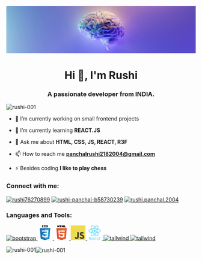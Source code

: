 ![logo](banner.webp)
<h1 align="center">Hi 👋, I'm Rushi</h1>
<h3 align="center">A passionate developer from INDIA.</h3>

<!--
<img align="right" src="future-internet.gif">
-->

<p align="left"> <img src="https://komarev.com/ghpvc/?username=rushi-001&label=Profile%20views&color=0e75b6&style=flat" alt="rushi-001" /> </p>

- 🔭 I’m currently working on small frontend projects

- 🌱 I’m currently learning **REACT.JS**

- 💬 Ask me about **HTML, CSS, JS, REACT, R3F**

- 📫 How to reach me **panchalrushi2182004@gmail.com**

- ⚡ Besides coding **I like to play chess**

<h3 align="left">Connect with me:</h3>
<p align="left">
<a href="https://twitter.com/rushi76270899" target="blank"><img align="center" src="https://raw.githubusercontent.com/rahuldkjain/github-profile-readme-generator/master/src/images/icons/Social/twitter.svg" alt="rushi76270899" height="30" width="40" /></a>
<a href="https://linkedin.com/in/rushi-panchal-b58730239" target="blank"><img align="center" src="https://raw.githubusercontent.com/rahuldkjain/github-profile-readme-generator/master/src/images/icons/Social/linked-in-alt.svg" alt="rushi-panchal-b58730239" height="30" width="40" /></a>
<a href="https://instagram.com/rushi.panchal.2004" target="blank"><img align="center" src="https://raw.githubusercontent.com/rahuldkjain/github-profile-readme-generator/master/src/images/icons/Social/instagram.svg" alt="rushi.panchal.2004" height="30" width="40" /></a>
</p>

<h3 align="left">Languages and Tools:</h3>
<p align="left"> <a href="https://getbootstrap.com" target="_blank" rel="noreferrer"> <img src="https://github.com/rushi-001/rushi-001/assets/133478781/5fbde367-6c4d-40da-8253-8722796d6365" alt="bootstrap" width="40" height="40"/> </a> <a href="https://www.w3schools.com/css/" target="_blank" rel="noreferrer"> <img src="https://raw.githubusercontent.com/devicons/devicon/master/icons/css3/css3-original-wordmark.svg" alt="css3" width="40" height="40"/> </a> <a href="https://www.w3.org/html/" target="_blank" rel="noreferrer"> <img src="https://raw.githubusercontent.com/devicons/devicon/master/icons/html5/html5-original-wordmark.svg" alt="html5" width="40" height="40"/> </a> <a href="https://developer.mozilla.org/en-US/docs/Web/JavaScript" target="_blank" rel="noreferrer"> <img src="https://raw.githubusercontent.com/devicons/devicon/master/icons/javascript/javascript-original.svg" alt="javascript" width="40" height="40"/> </a> <a href="https://reactjs.org/" target="_blank" rel="noreferrer"> <img src="https://raw.githubusercontent.com/devicons/devicon/master/icons/react/react-original-wordmark.svg" alt="react" width="40" height="40"/> </a> <a href="https://tailwindcss.com/" target="_blank" rel="noreferrer"> <img src="https://www.vectorlogo.zone/logos/tailwindcss/tailwindcss-icon.svg" alt="tailwind" width="40" height="40"/> </a> <a href="https://nodejs.org/" target="_blank" rel="noreferrer"> <img src="https://github.com/rushi-001/rushi-001/assets/133478781/499384aa-c36a-4112-92f9-23b0432d133c" alt="tailwind" width="40" height="40"/> </a> </p>

<p><img align="left" src="https://github-readme-stats.vercel.app/api/top-langs?username=rushi-001&show_icons=true&locale=en&layout=compact" alt="rushi-001" /></p>

<!--
<p>&nbsp;<img align="center" src="https://github-readme-stats.vercel.app/api?username=rushi-001&show_icons=true&locale=en" alt="rushi-001" /></p>
-->

<p><img align="center" src="https://github-readme-streak-stats.herokuapp.com/?user=rushi-001&" alt="rushi-001" /></p>
